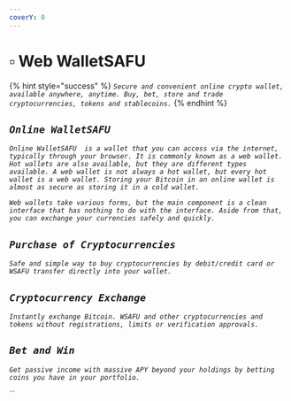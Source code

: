 ```yaml
---
coverY: 0
---
```


# ▫ Web WalletSAFU

{% hint style="success" %}
_`Secure and convenient online crypto wallet, available anywhere, anytime. Buy, bet, store and trade cryptocurrencies, tokens and stablecoins.`_
{% endhint %}

## _`Online WalletSAFU`_

_`Online WalletSAFU  is a wallet that you can access via the internet, typically through your browser. It is commonly known as a web wallet. Hot wallets are also available, but they are different types available. A web wallet is not always a hot wallet, but every hot wallet is a web wallet. Storing your Bitcoin in an online wallet is almost as secure as storing it in a cold wallet.`_

_`Web wallets take various forms, but the main component is a clean interface that has nothing to do with the interface. Aside from that, you can exchange your currencies safely and quickly.`_

## _`Purchase of Cryptocurrencies`_

_`Safe and simple way to buy cryptocurrencies by debit/credit card or WSAFU transfer directly into your wallet.`_

## _`Cryptocurrency Exchange`_

_`Instantly exchange Bitcoin. WSAFU and other cryptocurrencies and tokens without registrations, limits or verification approvals.`_

## _`Bet and Win`_

_`Get passive income with massive APY beyond your holdings by betting coins you have in your portfolio.`_

_``_
